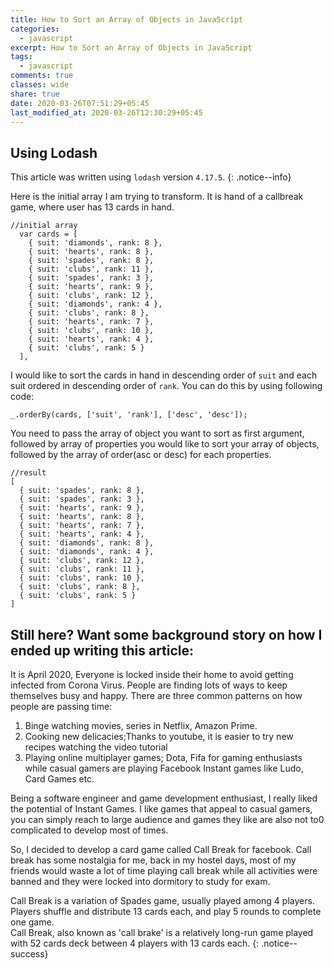 ```yaml
---
title: How to Sort an Array of Objects in JavaScript
categories:
  - javascript
excerpt: How to Sort an Array of Objects in JavaScript
tags:
  - javascript
comments: true
classes: wide
share: true
date: 2020-03-26T07:51:29+05:45
last_modified_at: 2020-03-26T12:30:29+05:45
---
```


## Using Lodash

This article was written using `lodash` version `4.17.5`.
{: .notice--info}

Here is the initial array I am trying to transform.
It is hand of a callbreak game, where user has 13 cards in hand.

```
//initial array
  var cards = [
    { suit: 'diamonds', rank: 8 },
    { suit: 'hearts', rank: 8 },
    { suit: 'spades', rank: 8 },
    { suit: 'clubs', rank: 11 },
    { suit: 'spades', rank: 3 },
    { suit: 'hearts', rank: 9 },
    { suit: 'clubs', rank: 12 },
    { suit: 'diamonds', rank: 4 },
    { suit: 'clubs', rank: 8 },
    { suit: 'hearts', rank: 7 },
    { suit: 'clubs', rank: 10 },
    { suit: 'hearts', rank: 4 },
    { suit: 'clubs', rank: 5 }
  ],
```

I would like to sort the cards in hand in descending order of `suit` and each suit ordered in descending order of `rank`.
You can do this by using following code:

```
_.orderBy(cards, ['suit', 'rank'], ['desc', 'desc']);
```

You need to pass the array of object you want to sort as first argument, followed by array of properties you would like to sort your array of objects, followed by the array of order(asc or desc) for each properties.

```
//result
[
  { suit: 'spades', rank: 8 },
  { suit: 'spades', rank: 3 },
  { suit: 'hearts', rank: 9 },
  { suit: 'hearts', rank: 8 },
  { suit: 'hearts', rank: 7 },
  { suit: 'hearts', rank: 4 },
  { suit: 'diamonds', rank: 8 },
  { suit: 'diamonds', rank: 4 },
  { suit: 'clubs', rank: 12 },
  { suit: 'clubs', rank: 11 },
  { suit: 'clubs', rank: 10 },
  { suit: 'clubs', rank: 8 },
  { suit: 'clubs', rank: 5 }
]
```

## Still here? Want some background story on how I ended up writing this article:

It is April 2020, Everyone is locked inside their home to avoid getting infected from Corona Virus. People are finding lots of ways to keep themselves busy and happy.
There are three common patterns on how people are passing time:

1. Binge watching movies, series in Netflix, Amazon Prime.
2. Cooking new delicacies;Thanks to youtube, it is easier to try new recipes watching the video tutorial
3. Playing online multiplayer games; Dota, Fifa for gaming enthusiasts while casual gamers are playing Facebook Instant games like Ludo, Card Games etc.

Being a software engineer and game development enthusiast, I really liked the potential of Instant Games. I like games that appeal to casual gamers, you can simply reach to large audience and games they like are also not to0 complicated to develop most of times.

So, I decided to develop a card game called Call Break for facebook. Call break has some nostalgia for me, back in my hostel days, most of my friends would waste a lot of time playing call break while all activities were banned and they were locked into dormitory to study for exam.

Call Break is a variation of Spades game, usually played among 4 players.<br/> Players shuffle and distribute 13 cards each, and play 5 rounds to complete one game.<br/> Call Break, also known as 'call brake' is a relatively long-run game played with 52 cards deck between 4 players with 13 cards each.
{: .notice--success}
